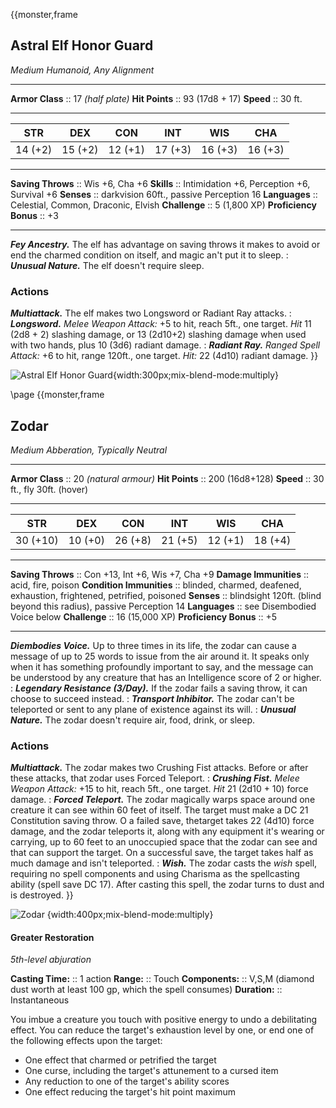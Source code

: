 {{monster,frame
## Astral Elf Honor Guard
*Medium Humanoid, Any Alignment*
___
**Armor Class** :: 17 *(half plate)*
**Hit Points**  :: 93 (17d8 + 17)
**Speed**       :: 30 ft.
___
|  STR  |  DEX  |  CON  |  INT  |  WIS  |  CHA  |
|:-----:|:-----:|:-----:|:-----:|:-----:|:-----:|
|14 (+2)|15 (+2)|12 (+1)|17 (+3)|16 (+3)|16 (+3)|
___
**Saving Throws**        :: Wis +6, Cha +6
**Skills**               :: Intimidation +6, Perception +6, Survival +6
**Senses**               :: darkvision 60ft., passive Perception 16
**Languages**            :: Celestial, Common, Draconic, Elvish
**Challenge**            :: 5 (1,800 XP)
**Proficiency Bonus**    :: +3
___
***Fey Ancestry.*** The elf has advantage on saving throws it makes to avoid or end the charmed condition on itself, and magic an't put it to sleep.
:
***Unusual Nature.*** The elf doesn't require sleep.

### Actions
***Multiattack.*** The elf makes two Longsword or Radiant Ray attacks.
:
***Longsword.*** *Melee Weapon Attack:* +5 to hit, reach 5ft., one target. *Hit* 11 (2d8 + 2) slashing damage, or 13 (2d10+2) slashing damage when used with two hands, plus 10 (3d6) radiant damage.
:
***Radiant Ray.*** *Ranged Spell Attack:* +6 to hit, range 120ft., one target. *Hit:* 22 (4d10) radiant damage.
}}

![Astral Elf Honor Guard](https://i.pinimg.com/736x/8e/e6/10/8ee61026a4cf6b4adc3ced9a4adbb433.jpg){width:300px;mix-blend-mode:multiply}

\page
{{monster,frame
## Zodar
*Medium Abberation, Typically Neutral*
___
**Armor Class** :: 20 *(natural armour)*
**Hit Points**  :: 200 (16d8+128)
**Speed**       :: 30 ft., fly 30ft. (hover)
___
|  STR   |  DEX  |  CON  |  INT  |  WIS  |  CHA  |
|:------:|:-----:|:-----:|:-----:|:-----:|:-----:|
|30 (+10)|10 (+0)|26 (+8)|21 (+5)|12 (+1)|18 (+4)|
___
**Saving Throws**        :: Con +13, Int +6, Wis +7, Cha +9
**Damage Immunities**    :: acid, fire, poison
**Condition Immunities** :: blinded, charmed, deafened, exhaustion, frightened, petrified, poisoned
**Senses**               :: blindsight 120ft. (blind beyond this radius), passive Perception 14
**Languages**            :: see Disembodied Voice below
**Challenge**            :: 16 (15,000 XP)
**Proficiency Bonus**    :: +5
___
***Diembodies Voice.*** Up to three times in its life, the zodar can cause a message of up to 25 words to issue from the air around it. It speaks only when it has something profoundly important to say, and the message can be understood by any creature that has an Intelligence score of 2 or higher.
:
***Legendary Resistance (3/Day).*** If the zodar fails a saving throw, it can choose to succeed instead.
:
***Transport Inhibitor.*** The zodar can't be teleported or sent to any plane of existence against its will.
:
***Unusual Nature.*** The zodar doesn't require air, food, drink, or sleep.

### Actions
***Multiattack.*** The zodar makes two Crushing Fist attacks. Before or after these attacks, that zodar uses Forced Teleport.
:
***Crushing Fist.*** *Melee Weapon Attack:* +15 to hit, reach 5ft., one target. *Hit* 21 (2d10 + 10) force damage.
:
***Forced Teleport.*** The zodar magically warps space around one creature it can see within 60 feet of itself. The target must make a DC 21 Constitution saving throw. O a failed save, thetarget takes 22 (4d10) force damage, and the zodar teleports it, along with any equipment it's wearing or carrying, up to 60 feet to an unoccupied space that the zodar can see and that can support the target. On a successful save, the target takes half as much damage and isn't teleported.
:
***Wish.*** The zodar casts the *wish* spell, requiring no spell components and using Charisma as the spellcasting ability (spell save DC 17). After casting this spell, the zodar turns to dust and is destroyed.
}}

![Zodar](https://encrypted-tbn0.gstatic.com/images?q=tbn:ANd9GcR_2bQ2pduX6DxAzkVlvmR3hbGoVDGMrS9X4bIgQbxrCiMTTBsN-LiocLOctcEZ03cOtzo&usqp=CAU) {width:400px;mix-blend-mode:multiply}

#### Greater Restoration
*5th-level abjuration*

**Casting Time:** :: 1 action
**Range:**        :: Touch
**Components:**   :: V,S,M (diamond dust worth at least 100 gp, which the spell consumes)
**Duration:**     :: Instantaneous

You imbue a creature you touch with positive energy to undo a debilitating effect. You can reduce the target's exhaustion level by one, or end one of the following effects upon the target:

* One effect that charmed or petrified the target
* One curse, including the target's attunement to a cursed item
* Any reduction to one of the target's ability scores
* One effect reducing the target's hit point maximum
